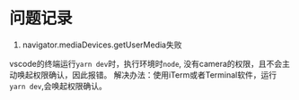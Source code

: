 # 问题记录

1. navigator.mediaDevices.getUserMedia失败

vscode的终端运行`yarn dev`时，执行环境时`node`, 没有camera的权限，且不会主动唤起权限确认，因此报错。
解决办法：使用iTerm或者Terminal软件，运行`yarn dev`,会唤起权限确认。

